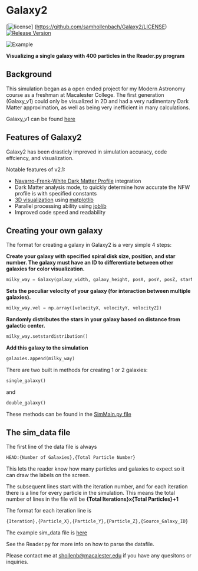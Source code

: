 # Galaxy2

[![license](https://img.shields.io/badge/license-MIT-brightgreen.svg?style=flat)]
(https://github.com/samhollenbach/Galaxy2/LICENSE)
[![Release Version](https://img.shields.io/badge/release-2.1-red.svg)](https://github.com/Tencent/mars/releases)


![Example](resources/galaxy2.gif "Example Galaxy shown with the Reader.py with 400 particles")

**Visualizing a single galaxy with 400 particles in the Reader.py program** 

## Background

This simulation began as a open ended project for my Modern Astronomy course as a freshman at Macalester College. The first generation (Galaxy_v1) could only be visualized in 2D and had a very rudimentary Dark Matter approximation, as well as being very inefficient in many calculations. 

Galaxy_v1 can be found [here](https://github.com/samhollenbach/Galaxy)

## Features of Galaxy2

Galaxy2 has been drasticly improved in simulation accuracy, code effciency, and visualization.


Notable features of v2.1:

* [Navarro-Frenk-White Dark Matter Profile](https://arxiv.org/abs/astro-ph/9508025) integration
* Dark Matter analysis mode, to quickly determine how accurate the NFW profile is with specified constants
* [3D visualization](https://github.com/samhollenbach/Galaxy2/blob/master/Reader.py) using [matplotlib](http://matplotlib.org/)
* Parallel processing ability using [joblib](https://pythonhosted.org/joblib/)
* Improved code speed and readability

## Creating your own galaxy

The format for creating a galaxy in Galaxy2 is a very simple 4 steps:

**Create your galaxy with specified spiral disk size, position, and star number. The galaxy must have an ID to differentiate between other galaxies for color visualization.**
```python
milky_way = Galaxy(galaxy_width, galaxy_height, posX, posY, posZ, starNum, id)
```

**Sets the peculiar velocity of your galaxy (for interaction between multiple galaxies).**
```python
milky_way.vel = np.array([velocityX, velocityY, velocityZ])
```

**Randomly distributes the stars in your galaxy based on distance from galactic center.**
```python
milky_way.setstardistribution() 
```

**Add this galaxy to the simulation**
```python
galaxies.append(milky_way)
```

There are two built in methods for creating 1 or 2 galaxies:
```python
single_galaxy()
```
and
```python
double_galaxy()
```
These methods can be found in the [SimMain.py file](https://github.com/samhollenbach/Galaxy2/blob/master/SimMain.py)

## The sim_data file

The first line of the data file is always
```python
HEAD:{Number of Galaxies},{Total Particle Number}
```
This lets the reader know how many particles and galaxies to expect so it can draw the labels on the screen.


The subsequent lines start with the iteration number, and for each iteration there is a line for every particle in the simulation. This means the total number of lines in the file will be **{Total Iterations}x{Total Particles}+1**

The format for each iteration line is
```python
{Iteration},{Particle_X},{Particle_Y},{Particle_Z},{Source_Galaxy_ID}
```

The example sim_data file is [here](https://github.com/samhollenbach/Galaxy2/blob/master/sim_data.txt)

See the Reader.py for more info on how to parse the datafile.


Please contact me at shollenb@macalester.edu if you have any quesitons or inquiries.
